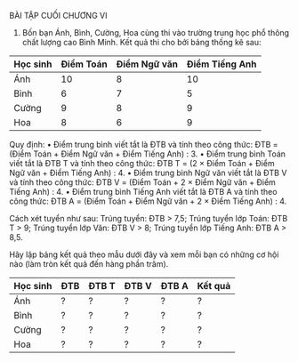 BÀI TẬP CUỐI CHƯƠNG VI

1. Bốn bạn Ánh, Bình, Cường, Hoa cùng thi vào trường trung học phổ thông chất lượng cao Bình Minh. Kết quả thi cho bởi bảng thống kê sau:

Học sinh | Điểm Toán | Điểm Ngữ văn | Điểm Tiếng Anh
---------|-----------|---------------|----------------
Ánh      | 10        | 8             | 10
Bình     | 6         | 7             | 5
Cường    | 9         | 8             | 9
Hoa      | 8         | 6             | 9

Quy định:
• Điểm trung bình viết tắt là ĐTB và tính theo công thức:
  ĐTB = (Điểm Toán + Điểm Ngữ văn + Điểm Tiếng Anh) : 3.
• Điểm trung bình Toán viết tắt là ĐTB T và tính theo công thức:
  ĐTB T = (2 × Điểm Toán + Điểm Ngữ văn + Điểm Tiếng Anh) : 4.
• Điểm trung bình Ngữ văn viết tắt là ĐTB V và tính theo công thức:
  ĐTB V = (Điểm Toán + 2 × Điểm Ngữ văn + Điểm Tiếng Anh) : 4.
• Điểm trung bình Tiếng Anh viết tắt là ĐTB A và tính theo công thức:
  ĐTB A = (Điểm Toán + Điểm Ngữ văn + 2 × Điểm Tiếng Anh) : 4.

Cách xét tuyển như sau:
Trúng tuyển: ĐTB > 7,5;
Trúng tuyển lớp Toán: ĐTB T > 9;
Trúng tuyển lớp Văn: ĐTB V > 8;
Trúng tuyển lớp Tiếng Anh: ĐTB A > 8,5.

Hãy lập bảng kết quả theo mẫu dưới đây và xem mỗi bạn có những cơ hội nào (làm tròn kết quả đến hàng phần trăm).

Học sinh | ĐTB | ĐTB T | ĐTB V | ĐTB A | Kết quả
---------|-----|-------|-------|-------|--------
Ánh      | ?   | ?     | ?     | ?     | ?
Bình     | ?   | ?     | ?     | ?     | ?
Cường    | ?   | ?     | ?     | ?     | ?
Hoa      | ?   | ?     | ?     | ?     | ?